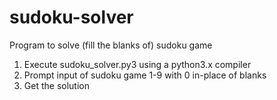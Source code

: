 # sudoku-solver
Program to solve (fill the blanks of) sudoku game
 1. Execute sudoku_solver.py3 using a python3.x compiler
 2. Prompt input of sudoku game 1-9 with 0 in-place of blanks
 3. Get the solution
